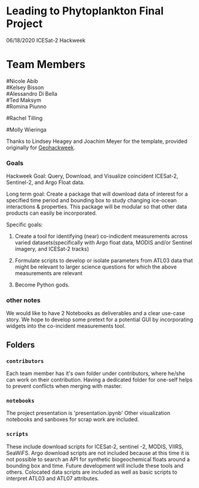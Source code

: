 # Leading to Phytoplankton Final Project

06/18/2020
ICESat-2 Hackweek

# Team Members

#Nicole Abib  
#Kelsey Bisson   
#Alessandro Di Bella   
#Ted Maksym     
#Romina Piunno     

#Rachel Tilling      

#Molly Wieringa       



Thanks to Lindsey Heagey and Joachim Meyer for the template, provided originally for [Geohackweek](https://github.com/geohackweek/sample_project_repository).

### Goals

Hackweek Goal: Query, Download, and Visualize coincident ICESat-2, Sentinel-2, and Argo Float data.     



Long term goal: Create a package that will download data of interest for a specified time period and bounding box to study changing ice-ocean interactions & properties. This package will be modular so that other data products can easily be incorporated. 

Specific goals: 
1. Create a tool for identifying (near) co-indicdent measurements across varied datasets(specifically with Argo float data, MODIS and/or Sentinel imagery, and ICESat-2 tracks)

2. Formulate scripts to develop or isolate parameters from ATL03 data that might be relevant to larger science questions for which the above measurements are relevant

3. Become Python gods. 

### other notes

We would like to have 2 Notebooks as deliverables and a clear use-case story. We hope to develop some pretext for a potential GUI by incorporating widgets into the co-incident measurements tool. 

## Folders

### `contributors`
Each team member has it's own folder under contributors, where he/she can
work on their contribution. Having a dedicated folder for one-self helps to 
prevent conflicts when merging with master.

### `notebooks`

The project presentation is 'presentation.ipynb'
Other visualization notebooks and sanboxes for scrap work are included.

### `scripts`
These include download scripts for ICESat-2, sentinel -2, MODIS, VIIRS, SeaWiFS. Argo download scripts are not included because at this time it is not possible to search an API for synthetic biogeochemical floats around a bounding box and time. Future development will include these tools and others. Colocated data scripts are included as well as basic scripts to interpret ATL03 and ATL07 attributes.

